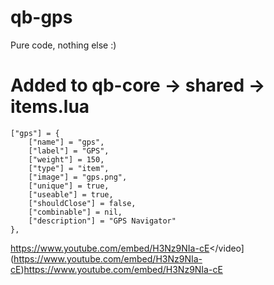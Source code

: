 # qb-gps
Pure code, nothing else :)

# Added to qb-core -> shared -> items.lua
```
["gps"] = {
    ["name"] = "gps",
    ["label"] = "GPS",
    ["weight"] = 150,
    ["type"] = "item",
    ["image"] = "gps.png",
    ["unique"] = true,
    ["useable"] = true,
    ["shouldClose"] = false,
    ["combinable"] = nil,
    ["description"] = "GPS Navigator"
},
```
https://www.youtube.com/embed/H3Nz9NIa-cE</video](https://www.youtube.com/embed/H3Nz9NIa-cE)https://www.youtube.com/embed/H3Nz9NIa-cE
